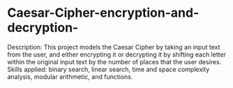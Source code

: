 # Caesar-Cipher-encryption-and-decryption-
Description: This project models the Caesar Cipher by taking an input text from the user,
and either encrypting it or decrypting it by shifting each letter within the original input 
text by the number of places that the user desires. 
Skills applied: binary search, linear search, time and space complexity analysis, modular arithmetic, and functions.
